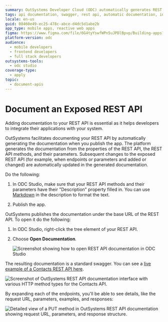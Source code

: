 ```yaml
---
summary: OutSystems Developer Cloud (ODC) automatically generates REST API documentation from method properties and descriptions upon app publication.
tags: api documentation, swagger, rest api, automatic documentation, integration
locale: en-us
guid: 08460e49-ec25-478c-abce-d4dc5d1abe2b
app_type: mobile apps, reactive web apps
figma: https://www.figma.com/file/6G4tyYswfWPn5uJPDlBpvp/Building-apps?type=design&node-id=3213%3A21228&t=ZwHw8hXeFhwYsO5V-1
platform-version: odc
audience:
  - mobile developers
  - frontend developers
  - full stack developers
outsystems-tools:
  - odc studio
coverage-type:
  - apply
topic:
  - document-apis
---
```


# Document an Exposed REST API

Adding documentation to your REST API is essential as it helps developers to integrate their applications with your system.

OutSystems facilitates documenting your REST API by automatically generating the documentation when you publish the app. The platform generates the documentation from the properties of the REST API, the REST API methods, and their parameters. Subsequent changes to the exposed REST API (for example, when endpoints or parameters and added or changed) are automatically updated in the generated documentation.

Do the following:

1. In ODC Studio, make sure that your REST API methods and their parameters have their "Description" property filled in. You can use [Markdown](http://daringfireball.net/projects/markdown/syntax) in the description to format the text.

1. Publish the app.

OutSystems publishes the documentation under the base URL of the REST API. To open it do the following:

1. In ODC Studio, right-click the tree element of your REST API.

1. Choose **Open Documentation**.

    ![Screenshot showing how to open REST API documentation in ODC Studio](images/rest-open-documentation-ss.png "Open REST API Documentation")

The resulting documentation is a standard swagger. You can see a [live example of a Contacts REST API here](https://expertsmobile.outsystems.com/ContactsAPI/rest/v1/).

![Screenshot of OutSystems REST API documentation interface with various HTTP method types for the Contacts API.](images/contacts-rest-swagger.png "Overview of REST API Documentation")

By expanding each of the endpoints, you'll be able to see details, like the request URL, parameters, examples, and responses:

![Detailed view of a PUT method in OutSystems REST API documentation showing request URL, parameters, and response structure.](images/contacts-rest-swagger-detail.png "Detailed REST API Documentation View")
